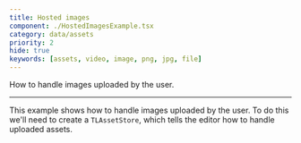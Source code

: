 ```yaml
---
title: Hosted images
component: ./HostedImagesExample.tsx
category: data/assets
priority: 2
hide: true
keywords: [assets, video, image, png, jpg, file]
---
```


How to handle images uploaded by the user.

---

This example shows how to handle images uploaded by the user. To do this we'll need to
create a `TLAssetStore`, which tells the editor how to handle uploaded assets.
